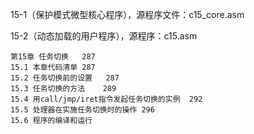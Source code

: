 
15-1（保护模式微型核心程序），源程序文件：c15_core.asm

15-2（动态加载的用户程序），源程序：c15.asm

```
第15章 任务切换	287
15.1 本章代码清单	287
15.2 任务切换前的设置	287
15.3 任务切换的方法	289
15.4 用call/jmp/iret指令发起任务切换的实例	292
15.5 处理器在实施任务切换时的操作	296
15.6 程序的编译和运行
```